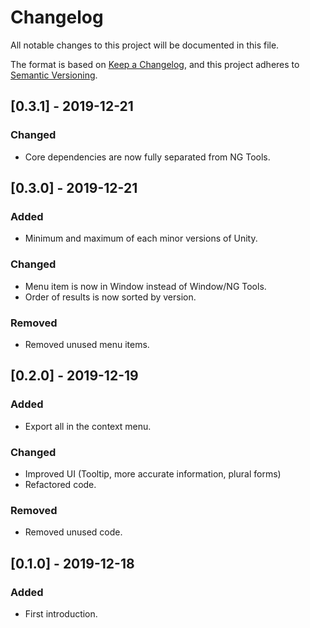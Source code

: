 # Changelog
All notable changes to this project will be documented in this file.

The format is based on [Keep a Changelog](https://keepachangelog.com/en/1.0.0/),
and this project adheres to [Semantic Versioning](https://semver.org/spec/v2.0.0.html).

## [0.3.1] - 2019-12-21
### Changed
- Core dependencies are now fully separated from NG Tools.

## [0.3.0] - 2019-12-21
### Added
- Minimum and maximum of each minor versions of Unity.

### Changed
- Menu item is now in Window instead of Window/NG Tools.
- Order of results is now sorted by version.

### Removed
- Removed unused menu items.

## [0.2.0] - 2019-12-19
### Added
- Export all in the context menu.

### Changed
- Improved UI (Tooltip, more accurate information, plural forms)
- Refactored code.

### Removed
- Removed unused code.

## [0.1.0] - 2019-12-18
### Added
- First introduction.